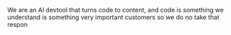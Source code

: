 We are an AI devtool that turns code to content, and code is something we understand is something very important customers so we do no take that respon
